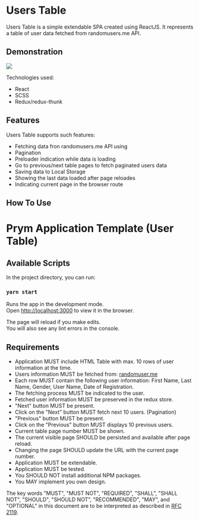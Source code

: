 # Users Table
Users Table is a simple extendable SPA created using ReactJS. It represents a table of user data fetched from randomusers.me API.

## Demonstration
![](my-app/src/preview.gif)

Technologies used:
* React
* SCSS
* Redux/redux-thunk

## Features
Users Table supports such features:
* Fetching data fron randomusers.me API using 
* Pagination
* Preloader indication while data is loading
* Go to previous/next table pages to fetch paginated users data
* Saving data to Local Storage
* Showing the last data loaded after page reloades
* Indicating current page in the browser route

## How To Use

# Prym Application Template (User Table)

## Available Scripts

In the project directory, you can run:

### `yarn start`

Runs the app in the development mode.\
Open [http://localhost:3000](http://localhost:3000) to view it in the browser.

The page will reload if you make edits.\
You will also see any lint errors in the console.

## Requirements
* Application MUST include HTML Table with max. 10 rows of user information at the time.
* Users information MUST be fetched from: [randomuser.me](https://randomuser.me/)
* Each row MUST contain the following user information: First Name, Last Name, Gender, User Name, Date of Registration.
* The fetching process MUST be indicated to the user.
* Fetched user information MUST be preserved in the redux store. 
* "Next" button MUST be present.
* Click on the "Next" button MUST fetch next 10 users. (Pagination)
* "Previous" button MUST be present.
* Click on the "Previous" button MUST displays 10 previous users.
* Current table page number MUST be shown.
* The current visible page SHOULD be persisted and available after page reload.
* Changing the page SHOULD update the URL with the current page number.
* Application MUST be extendable.
* Application MUST be tested.
* You SHOULD NOT install additional NPM packages.
* You MAY implement you own design.

The key words "MUST", "MUST NOT", "REQUIRED", "SHALL", "SHALL
NOT", "SHOULD", "SHOULD NOT", "RECOMMENDED",  "MAY", and
"OPTIONAL" in this document are to be interpreted as described in
[RFC 2119](https://www.ietf.org/rfc/rfc2119.txt).
